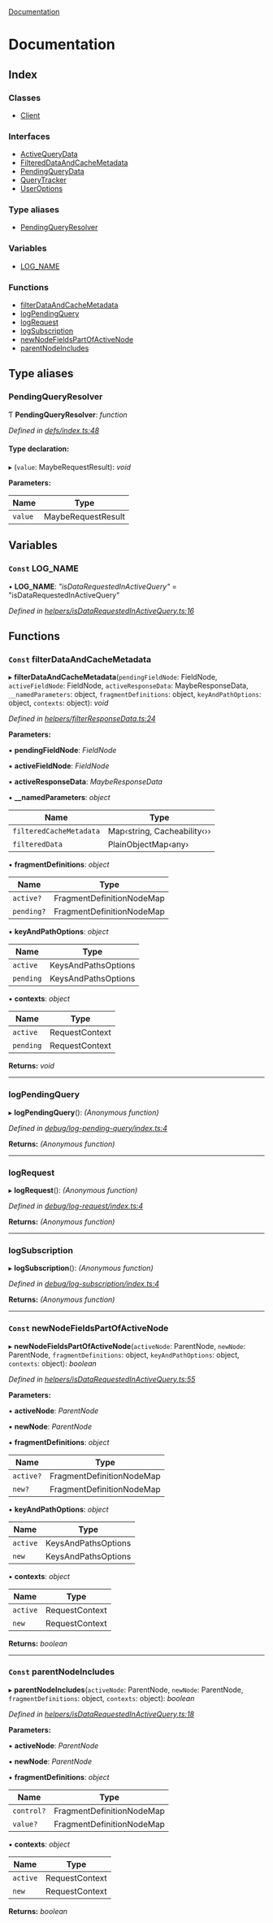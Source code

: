 [Documentation](README.md)

# Documentation

## Index

### Classes

* [Client](classes/client.md)

### Interfaces

* [ActiveQueryData](interfaces/activequerydata.md)
* [FilteredDataAndCacheMetadata](interfaces/filtereddataandcachemetadata.md)
* [PendingQueryData](interfaces/pendingquerydata.md)
* [QueryTracker](interfaces/querytracker.md)
* [UserOptions](interfaces/useroptions.md)

### Type aliases

* [PendingQueryResolver](README.md#pendingqueryresolver)

### Variables

* [LOG_NAME](README.md#const-log_name)

### Functions

* [filterDataAndCacheMetadata](README.md#const-filterdataandcachemetadata)
* [logPendingQuery](README.md#logpendingquery)
* [logRequest](README.md#logrequest)
* [logSubscription](README.md#logsubscription)
* [newNodeFieldsPartOfActiveNode](README.md#const-newnodefieldspartofactivenode)
* [parentNodeIncludes](README.md#const-parentnodeincludes)

## Type aliases

###  PendingQueryResolver

Ƭ **PendingQueryResolver**: *function*

*Defined in [defs/index.ts:48](https://github.com/badbatch/graphql-box/blob/692888f/packages/client/src/defs/index.ts#L48)*

#### Type declaration:

▸ (`value`: MaybeRequestResult): *void*

**Parameters:**

Name | Type |
------ | ------ |
`value` | MaybeRequestResult |

## Variables

### `Const` LOG_NAME

• **LOG_NAME**: *"isDataRequestedInActiveQuery"* = "isDataRequestedInActiveQuery"

*Defined in [helpers/isDataRequestedInActiveQuery.ts:16](https://github.com/badbatch/graphql-box/blob/692888f/packages/client/src/helpers/isDataRequestedInActiveQuery.ts#L16)*

## Functions

### `Const` filterDataAndCacheMetadata

▸ **filterDataAndCacheMetadata**(`pendingFieldNode`: FieldNode, `activeFieldNode`: FieldNode, `activeResponseData`: MaybeResponseData, `__namedParameters`: object, `fragmentDefinitions`: object, `keyAndPathOptions`: object, `contexts`: object): *void*

*Defined in [helpers/filterResponseData.ts:24](https://github.com/badbatch/graphql-box/blob/692888f/packages/client/src/helpers/filterResponseData.ts#L24)*

**Parameters:**

▪ **pendingFieldNode**: *FieldNode*

▪ **activeFieldNode**: *FieldNode*

▪ **activeResponseData**: *MaybeResponseData*

▪ **__namedParameters**: *object*

Name | Type |
------ | ------ |
`filteredCacheMetadata` | Map‹string, Cacheability‹›› |
`filteredData` | PlainObjectMap‹any› |

▪ **fragmentDefinitions**: *object*

Name | Type |
------ | ------ |
`active?` | FragmentDefinitionNodeMap |
`pending?` | FragmentDefinitionNodeMap |

▪ **keyAndPathOptions**: *object*

Name | Type |
------ | ------ |
`active` | KeysAndPathsOptions |
`pending` | KeysAndPathsOptions |

▪ **contexts**: *object*

Name | Type |
------ | ------ |
`active` | RequestContext |
`pending` | RequestContext |

**Returns:** *void*

___

###  logPendingQuery

▸ **logPendingQuery**(): *(Anonymous function)*

*Defined in [debug/log-pending-query/index.ts:4](https://github.com/badbatch/graphql-box/blob/692888f/packages/client/src/debug/log-pending-query/index.ts#L4)*

**Returns:** *(Anonymous function)*

___

###  logRequest

▸ **logRequest**(): *(Anonymous function)*

*Defined in [debug/log-request/index.ts:4](https://github.com/badbatch/graphql-box/blob/692888f/packages/client/src/debug/log-request/index.ts#L4)*

**Returns:** *(Anonymous function)*

___

###  logSubscription

▸ **logSubscription**(): *(Anonymous function)*

*Defined in [debug/log-subscription/index.ts:4](https://github.com/badbatch/graphql-box/blob/692888f/packages/client/src/debug/log-subscription/index.ts#L4)*

**Returns:** *(Anonymous function)*

___

### `Const` newNodeFieldsPartOfActiveNode

▸ **newNodeFieldsPartOfActiveNode**(`activeNode`: ParentNode, `newNode`: ParentNode, `fragmentDefinitions`: object, `keyAndPathOptions`: object, `contexts`: object): *boolean*

*Defined in [helpers/isDataRequestedInActiveQuery.ts:55](https://github.com/badbatch/graphql-box/blob/692888f/packages/client/src/helpers/isDataRequestedInActiveQuery.ts#L55)*

**Parameters:**

▪ **activeNode**: *ParentNode*

▪ **newNode**: *ParentNode*

▪ **fragmentDefinitions**: *object*

Name | Type |
------ | ------ |
`active?` | FragmentDefinitionNodeMap |
`new?` | FragmentDefinitionNodeMap |

▪ **keyAndPathOptions**: *object*

Name | Type |
------ | ------ |
`active` | KeysAndPathsOptions |
`new` | KeysAndPathsOptions |

▪ **contexts**: *object*

Name | Type |
------ | ------ |
`active` | RequestContext |
`new` | RequestContext |

**Returns:** *boolean*

___

### `Const` parentNodeIncludes

▸ **parentNodeIncludes**(`activeNode`: ParentNode, `newNode`: ParentNode, `fragmentDefinitions`: object, `contexts`: object): *boolean*

*Defined in [helpers/isDataRequestedInActiveQuery.ts:18](https://github.com/badbatch/graphql-box/blob/692888f/packages/client/src/helpers/isDataRequestedInActiveQuery.ts#L18)*

**Parameters:**

▪ **activeNode**: *ParentNode*

▪ **newNode**: *ParentNode*

▪ **fragmentDefinitions**: *object*

Name | Type |
------ | ------ |
`control?` | FragmentDefinitionNodeMap |
`value?` | FragmentDefinitionNodeMap |

▪ **contexts**: *object*

Name | Type |
------ | ------ |
`active` | RequestContext |
`new` | RequestContext |

**Returns:** *boolean*
